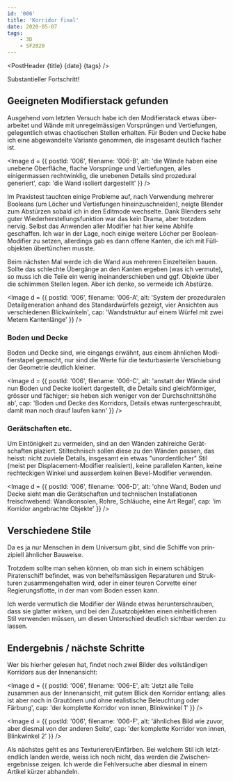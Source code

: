 ```yaml
---
id: '006'
title: 'Korridor final'
date: 2020-05-07
tags:
    - 3D
    - SF2020
---
```




<script>
    import Image from '$lib/Image.svelte'
	import PostHeader from '$lib/PostHeader.svelte'
</script>



<PostHeader {title} {date} {tags} />

Substantieller Fortschritt!

## Geeigneten Modifierstack gefunden

Ausgehend vom letzten Versuch habe ich den Modifier&shy;stack etwas über&shy;arbeitet und Wände mit unre&shy;gel&shy;mässigen Vorsprüngen und Vertie&shy;fungen, gelegent&shy;lich etwas chaotischen Stellen erhalten. Für Boden und Decke habe ich eine ab&shy;gewan&shy;delte Variante genommen, die insgesamt deutlich flacher ist.

<Image d = {{ postId: '006', filename: '006-B',
	alt: 'die Wände haben eine unebene Oberfläche, flache Vorsprünge und Vertiefungen, alles einigermassen rechtwinklig, die unebenen Details sind prozedural generiert',
	cap: 'die Wand isoliert dargestellt'
}} />

Im Praxistest tauchten einige Prob&shy;leme auf, nach Verwen&shy;dung meh&shy;rerer Booleans (um Löcher und Vertie&shy;fungen hineinzu&shy;schneiden), neigte Blender zum Abstürzen sobald ich in den Edit&shy;mode wech&shy;selte. Dank Blenders sehr guter Wieder&shy;herstellungs&shy;funktion war das kein Drama, aber trotzdem nervig. Selbst das Anwenden aller Modifier hat hier keine Abhilfe geschaffen. Ich war in der Lage, noch einige weitere Löcher per Boolean-Modi&shy;fier zu setzen, allerdings gab es dann offene Kanten, die ich mit Füll&shy;objekten über&shy;tünchen musste.

Beim nächsten Mal werde ich die Wand aus mehreren Einzel&shy;teilen bauen. Sollte das schlechte Über&shy;gänge an den Kanten ergeben (was ich vermute), so muss ich die Teile ein wenig ineinander&shy;schieben und ggf. Objekte über die schlimmen Stellen legen. Aber ich denke, so vermeide ich Abstürze.

<Image d = {{ postId: '006', filename: '006-A',
	alt: 'System der prozeduralen Detailgeneration anhand des Standardwürfels gezeigt, vier Ansichten aus verschiedenen Blickwinkeln',
	cap: 'Wandstruktur auf einem Würfel mit zwei Metern Kantenlänge'
}} />

### Boden und Decke

Boden und Decke sind, wie eingangs erwähnt, aus einem ähn&shy;lichen Modi&shy;fier&shy;stapel gemacht, nur sind die Werte für die textur&shy;basierte Ver&shy;schie&shy;bung der Geo&shy;metrie deutlich kleiner.

<Image d = {{ postId: '006', filename: '006-C',
	alt: 'anstatt der Wände sind nun Boden und Decke isoliert dargestellt, die Details sind gleichförmiger, grösser und fächiger; sie heben sich weniger von der Durchschnittshöhe ab',
	cap: 'Boden und Decke des Korridors, Details etwas runtergeschraubt, damit man noch drauf laufen kann'
}} />

### Gerätschaften etc.

Um Eintönigkeit zu vermei&shy;den, sind an den Wänden zahl&shy;reiche Gerät&shy;schaften pla&shy;ziert. Stil&shy;technisch sollen diese zu den Wänden passen, das heisst: nicht zuviele Details, insgesamt ein etwas "unordent&shy;licher" Stil (meist per Displace&shy;ment-Modifier realisiert), keine parallelen Kanten, keine recht&shy;eckigen Winkel und ausser&shy;dem keinen Bevel-Modi&shy;fier verwenden.

<Image d = {{ postId: '006', filename: '006-D',
	alt: 'ohne Wand, Boden und Decke sieht man die Gerätschaften und technischen Installationen freischwebend: Wandkonsolen, Rohre, Schläuche, eine Art Regal',
	cap: 'im Korridor angebrachte Objekte'
}} />

## Verschiedene Stile

Da es ja nur Menschen in dem Uni&shy;versum gibt, sind die Schiffe von prin&shy;zipiell ähn&shy;licher Bau&shy;weise.

Trotzdem sollte man sehen können, ob man sich in einem schä&shy;bigen Piraten&shy;schiff befindet, was von behelfs&shy;mässigen Repara&shy;turen und Struk&shy;turen zusammen&shy;gehalten wird, oder in einer teuren Corvette einer Regierungs&shy;flotte, in der man vom Boden essen kann.

Ich werde vermutlich die Modi&shy;fier der Wände etwas herunter&shy;schrau&shy;ben, dass sie glatter wirken, und bei den Zusatz&shy;objekten einen einheit&shy;licheren Stil verwenden müssen, um diesen Unter&shy;schied deut&shy;lich sicht&shy;bar werden zu lassen.

## Endergebnis / nächste Schritte

Wer bis hierher gelesen hat, findet noch zwei Bilder des voll&shy;ständigen Korridors aus der Innen&shy;ansicht:

<Image d = {{ postId: '006', filename: '006-E',
	alt: 'Jetzt alle Teile zusammen aus der Innenansicht, mit gutem Blick den Korridor entlang; alles ist aber noch in Grautönen und ohne realistische Beleuchtung oder Färbung',
	cap: 'der komplette Korridor von innen, Blinkwinkel 1'
}} />

<Image d = {{ postId: '006', filename: '006-F',
	alt: 'ähnliches Bild wie zuvor, aber diesmal von der anderen Seite',
	cap: 'der komplette Korridor von innen, Blinkwinkel 2'
}} />

Als nächstes geht es ans Tex&shy;tu&shy;rieren/&shy;Einfärben. Bei welchem Stil ich letzt&shy;endlich landen werde, weiss ich noch nicht, das werden die Zwischen&shy;ergebnisse zeigen. Ich werde die Fehl&shy;versuche aber dies&shy;mal in einem Artikel kürzer abhan&shy;deln.